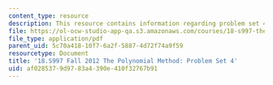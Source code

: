 ```yaml
---
content_type: resource
description: This resource contains information regarding problem set 4.
file: https://ol-ocw-studio-app-qa.s3.amazonaws.com/courses/18-s997-the-polynomial-method-fall-2012/af0285379d9783a4390e410f32767b91_MIT18_S997F12_pset4.pdf
file_type: application/pdf
parent_uid: 5c70a418-10f7-6a2f-5887-4d72f74a9f59
resourcetype: Document
title: '18.S997 Fall 2012 The Polynomial Method: Problem Set 4'
uid: af028537-9d97-83a4-390e-410f32767b91
---
```

